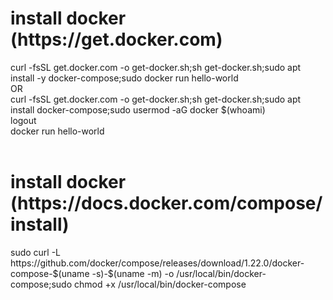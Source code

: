 

<h1>install docker (https://get.docker.com)</h1>
curl -fsSL get.docker.com -o get-docker.sh;sh get-docker.sh;sudo apt install -y docker-compose;sudo docker run hello-world<br>
OR<br>
curl -fsSL get.docker.com -o get-docker.sh;sh get-docker.sh;sudo apt install docker-compose;sudo usermod -aG docker $(whoami)<br>
logout<br>
docker run hello-world<br>
<br>
<h1>install docker (https://docs.docker.com/compose/install)</h1>
sudo curl -L https://github.com/docker/compose/releases/download/1.22.0/docker-compose-$(uname -s)-$(uname -m) -o /usr/local/bin/docker-compose;sudo chmod +x /usr/local/bin/docker-compose


